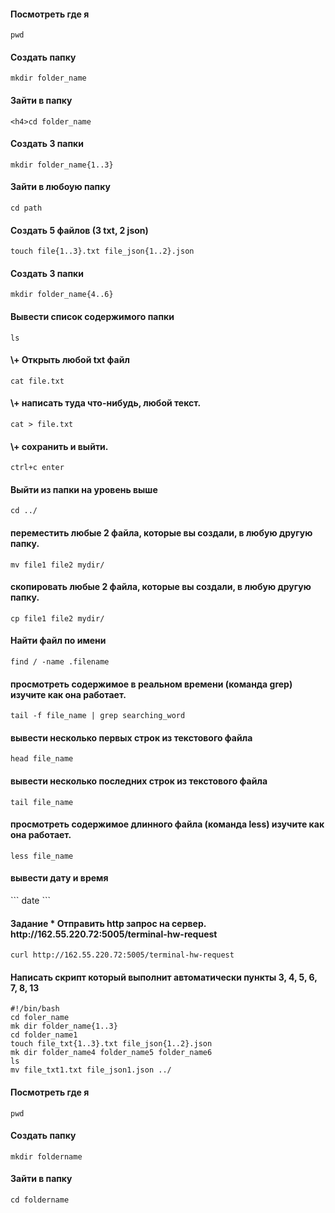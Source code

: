 <h4>Посмотреть где я</h4>

``` 
pwd
```

<h4>Создать папку</h4>

```
mkdir folder_name
```

<h4>Зайти в папку </h4>

``` 
<h4>cd folder_name
```

<h4>Создать 3 папки</h4>

``` 
mkdir folder_name{1..3}
```

<h4>Зайти в любоую папку</h4> 

``` 
cd path
```

<h4>Создать 5 файлов (3 txt, 2 json)</h4> 

``` 
touch file{1..3}.txt file_json{1..2}.json
```

<h4>Создать 3 папки </h4>

``` 
mkdir folder_name{4..6}
```
<h4>Вывести список содержимого папки</h4> 

``` 
ls
```

<h4>\+ Открыть любой txt файл </h4>

``` 
cat file.txt
```

<h4>\+ написать туда что-нибудь, любой текст. </h4>

``` 
cat > file.txt
```

<h4>\+ сохранить и выйти. </h4>

```
ctrl+c enter
```

<h4>Выйти из папки на уровень выше </h4>

```
cd ../
```

<h4>переместить любые 2 файла, которые вы создали, в любую другую папку. </h4>

```
mv file1 file2 mydir/
```

<h4>скопировать любые 2 файла, которые вы создали, в любую другую папку. </h4>

``` 
cp file1 file2 mydir/
```

<h4>Найти файл по имени </h4>

``` 
find / -name .filename
```
<h4>просмотреть содержимое в реальном времени (команда grep) изучите как она работает. </h4>

``` 
tail -f file_name | grep searching_word
```
<h4>вывести несколько первых строк из текстового файла </h4>

``` 
head file_name
```
<h4>вывести несколько последних строк из текстового файла </h4>

``` 
tail file_name
```
<h4>просмотреть содержимое длинного файла (команда less) изучите как она работает. </h4>

```
less file_name
```

<h4>вывести дату и время </h4>
``` 
date
```

<h4>Задание *
 Отправить http запрос на сервер.
http://162.55.220.72:5005/terminal-hw-request </h4>

```
curl http://162.55.220.72:5005/terminal-hw-request
```

<h4>Написать скрипт который выполнит автоматически пункты 3, 4, 5, 6, 7, 8, 13 </h4>

```
#!/bin/bash
cd foler_name
mk dir folder_name{1..3}
cd folder_name1
touch file_txt{1..3}.txt file_json{1..2}.json
mk dir folder_name4 folder_name5 folder_name6
ls
mv file_txt1.txt file_json1.json ../
```


 <h4>Посмотреть где я </h4>

``` 
pwd
```

<h4>Создать папку </h4>

``` 
mkdir foldername
```
<h4>Зайти в папку </h4>

``` 
cd foldername
```
